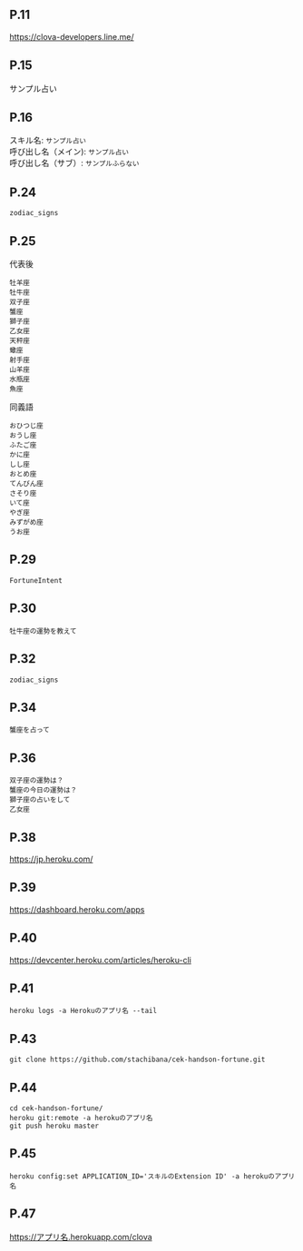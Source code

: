 

## P.11

https://clova-developers.line.me/

## P.15

サンプル占い

## P.16

スキル名: `サンプル占い`  
呼び出し名（メイン): `サンプル占い`  
呼び出し名（サブ）: `サンプルふらない`  

## P.24

```
zodiac_signs
```

## P.25

代表後

```
牡羊座
牡牛座
双子座
蟹座
獅子座
乙女座
天秤座
蠍座
射手座
山羊座
水瓶座
魚座
```

同義語

```
おひつじ座
おうし座
ふたご座
かに座
しし座
おとめ座
てんびん座
さそり座
いて座
やぎ座
みずがめ座
うお座
```

## P.29

```
FortuneIntent
```

## P.30

```
牡牛座の運勢を教えて
```

## P.32

```
zodiac_signs
```

## P.34

```
蟹座を占って
```

## P.36

```
双子座の運勢は？
蟹座の今日の運勢は？
獅子座の占いをして
乙女座
```

## P.38

https://jp.heroku.com/

## P.39

https://dashboard.heroku.com/apps

## P.40

https://devcenter.heroku.com/articles/heroku-cli

## P.41

```
heroku logs -a Herokuのアプリ名 --tail
```

## P.43

```
git clone https://github.com/stachibana/cek-handson-fortune.git
```

## P.44

```
cd cek-handson-fortune/
heroku git:remote -a herokuのアプリ名
git push heroku master
```

## P.45

```
heroku config:set APPLICATION_ID='スキルのExtension ID' -a herokuのアプリ名
```

## P.47

https://アプリ名.herokuapp.com/clova


